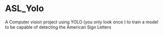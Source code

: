 # ASL_Yolo
A Computer vision project using YOLO (you only look once ) to train a model to be capable of detecting the American Sign Letters 
